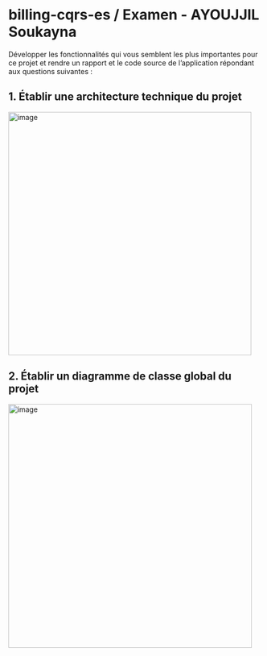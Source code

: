 # billing-cqrs-es / Examen - AYOUJJIL Soukayna
Développer les fonctionnalités qui vous semblent les plus importantes pour ce projet et rendre un
rapport et le code source de l’application répondant aux questions suivantes :
## 1. Établir une architecture technique du projet

<img width="483" alt="image" src="https://user-images.githubusercontent.com/85376207/209521410-e60c8981-5c68-4514-ac40-a413e7aff827.png">

## 2. Établir un diagramme de classe global du projet
<img width="484" alt="image" src="https://user-images.githubusercontent.com/85376207/209523507-e0f67d6a-9cef-4dcc-8100-87664070f617.png">
